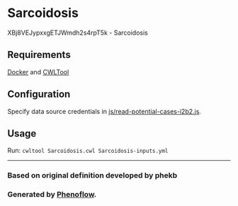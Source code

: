 # Sarcoidosis

XBj8VEJypxxgETJWmdh2s4rpT5k - Sarcoidosis

## Requirements

[Docker](https://docs.docker.com/install/) and [CWLTool](https://github.com/common-workflow-language/cwltool#install)

## Configuration

Specify data source credentials in [js/read-potential-cases-i2b2.js](js/read-potential-cases-i2b2.js).

## Usage

Run: `cwltool Sarcoidosis.cwl Sarcoidosis-inputs.yml`

***

### Based on original definition developed by phekb
### Generated by [Phenoflow](https://kclhi.org/phenoflow).
